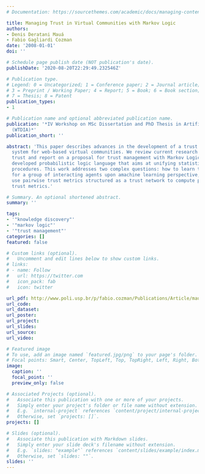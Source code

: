 ```yaml
---
# Documentation: https://sourcethemes.com/academic/docs/managing-content/

title: Managing Trust in Virtual Communities with Markov Logic
authors:
- Denis Deratani Mauá
- Fabio Gagliardi Cozman
date: '2008-01-01'
doi: ''

# Schedule page publish date (NOT publication's date).
publishDate: '2020-08-20T22:29:49.232546Z'

# Publication type.
# Legend: 0 = Uncategorized; 1 = Conference paper; 2 = Journal article;
# 3 = Preprint / Working Paper; 4 = Report; 5 = Book; 6 = Book section;
# 7 = Thesis; 8 = Patent
publication_types:
- 1

# Publication name and optional abbreviated publication name.
publication: '*IV Workshop on MSc Dissertation and PhD Thesis in Artificial Intelligence
  (WTDIA)*'
publication_short: ''

abstract: 'This paper describes advances in the development of a trust management
  system for web-based virtual communities. We review current research on computational
  trust and report on a proposal for trust management with Markov Logic, a recently
  developed probabilistic logic language that aims at unifying statistical relational
  procedures. This work addresses two complex questions: how to learn trust metrics
  for a group of interacting agents upon amachine learning perspective, and how to
  use pairwise trust metrics structured as a trust network to compute personalized
  trust metrics.'

# Summary. An optional shortened abstract.
summary: ''

tags:
- '"knowledge discovery"'
- '"markov logic"'
- '"trust management"'
categories: []
featured: false

# Custom links (optional).
#   Uncomment and edit lines below to show custom links.
# links:
# - name: Follow
#   url: https://twitter.com
#   icon_pack: fab
#   icon: twitter

url_pdf: http://www.poli.usp.br/p/fabio.cozman/Publications/Article/maua-cozman-wtdia2008.pdf
url_code:
url_dataset:
url_poster:
url_project:
url_slides:
url_source:
url_video:

# Featured image
# To use, add an image named `featured.jpg/png` to your page's folder. 
# Focal points: Smart, Center, TopLeft, Top, TopRight, Left, Right, BottomLeft, Bottom, BottomRight.
image:
  caption: ''
  focal_point: ''
  preview_only: false

# Associated Projects (optional).
#   Associate this publication with one or more of your projects.
#   Simply enter your project's folder or file name without extension.
#   E.g. `internal-project` references `content/project/internal-project/index.md`.
#   Otherwise, set `projects: []`.
projects: []

# Slides (optional).
#   Associate this publication with Markdown slides.
#   Simply enter your slide deck's filename without extension.
#   E.g. `slides: "example"` references `content/slides/example/index.md`.
#   Otherwise, set `slides: ""`.
slides: ''
---
```

